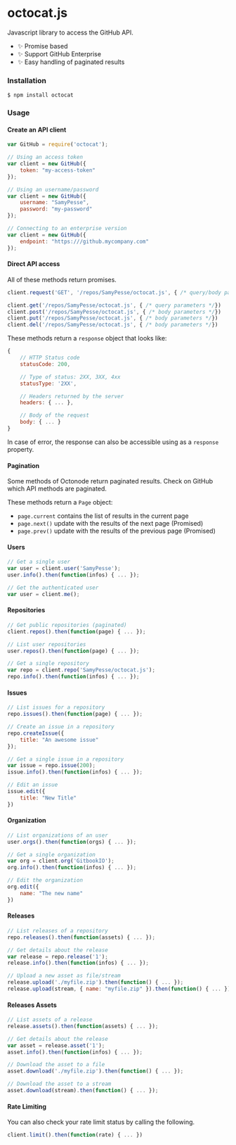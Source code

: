 # octocat.js

Javascript library to access the GitHub API.

- :sparkles: Promise based
- :sparkles: Support GitHub Enterprise
- :sparkles: Easy handling of paginated results

### Installation

```
$ npm install octocat
```

### Usage

#### Create an API client

```js
var GitHub = require('octocat');

// Using an access token
var client = new GitHub({
    token: "my-access-token"
});

// Using an username/password
var client = new GitHub({
    username: "SamyPesse",
    password: "my-password"
});

// Connecting to an enterprise version
var client = new GitHub({
    endpoint: "https:///github.mycompany.com"
});
```

#### Direct API access

All of these methods return promises.

```js
client.request('GET', '/repos/SamyPesse/octocat.js', { /* query/body parameters */})

client.get('/repos/SamyPesse/octocat.js', { /* query parameters */})
client.post('/repos/SamyPesse/octocat.js', { /* body parameters */})
client.put('/repos/SamyPesse/octocat.js', { /* body parameters */})
client.del('/repos/SamyPesse/octocat.js', { /* body parameters */})
```

These methods return a `response` object that looks like:

```js
{
    // HTTP Status code
    statusCode: 200,

    // Type of status: 2XX, 3XX, 4xx
    statusType: '2XX',

    // Headers returned by the server
    headers: { ... },

    // Body of the request
    body: { ... }
}
```

In case of error, the response can also be accessible using as a `response` property.

#### Pagination

Some methods of Octonode return paginated results. Check on GitHub which API methods are paginated.

These methods return a `Page` object:

- `page.current` contains the list of results in the current page
- `page.next()` update with the results of the next page (Promised)
- `page.prev()` update with the results of the previous page (Promised)

#### Users

```js
// Get a single user
var user = client.user('SamyPesse');
user.info().then(function(infos) { ... });

// Get the authenticated user
var user = client.me();
```

#### Repositories

```js
// Get public repositories (paginated)
client.repos().then(function(page) { ... });

// List user repositories
user.repos().then(function(page) { ... });

// Get a single repository
var repo = client.repo('SamyPesse/octocat.js');
repo.info().then(function(infos) { ... });
```

#### Issues

```js
// List issues for a repository
repo.issues().then(function(page) { ... });

// Create an issue in a repository
repo.createIssue({
    title: "An awesome issue"
});

// Get a single issue in a repository
var issue = repo.issue(200);
issue.info().then(function(infos) { ... });

// Edit an issue
issue.edit({
    title: "New Title"
})
```

#### Organization

```js
// List organizations of an user
user.orgs().then(function(orgs) { ... });

// Get a single organization
var org = client.org('GitbookIO');
org.info().then(function(infos) { ... });

// Edit the organization
org.edit({
    name: "The new name"
})
```

#### Releases

```js
// List releases of a repository
repo.releases().then(function(assets) { ... });

// Get details about the release
var release = repo.release('1');
release.info().then(function(infos) { ... });

// Upload a new asset as file/stream
release.upload('./myfile.zip').then(function() { ... });
release.upload(stream, { name: "myfile.zip" }).then(function() { ... });
```

#### Releases Assets

```js
// List assets of a release
release.assets().then(function(assets) { ... });

// Get details about the release
var asset = release.asset('1');
asset.info().then(function(infos) { ... });

// Download the asset to a file
asset.download('./myfile.zip').then(function() { ... });

// Download the asset to a stream
asset.download(stream).then(function() { ... });
```

#### Rate Limiting

You can also check your rate limit status by calling the following.

```js
client.limit().then(function(rate) { ... })
```

